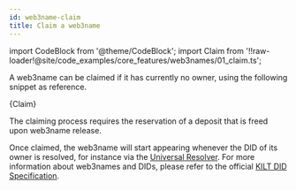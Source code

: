 ```yaml
---
id: web3name-claim
title: Claim a web3name
---
```


import CodeBlock from '@theme/CodeBlock';
import Claim from '!!raw-loader!@site/code_examples/core_features/web3names/01_claim.ts';

A web3name can be claimed if it has currently no owner, using the following snippet as reference.

<CodeBlock className="language-ts">
  {Claim}
</CodeBlock>

The claiming process requires the reservation of a deposit that is freed upon web3name release.

Once claimed, the web3name will start appearing whenever the DID of its owner is resolved, for instance via the [Universal Resolver](https://dev.uniresolver.io/#did:kilt:4pZGzLSybfMsxB1DcpFNYmnqFv5QihbFb1zuSuuATqjRQv2g).
For more information about web3names and DIDs, please refer to the official [KILT DID Specification](https://github.com/KILTprotocol/kilt-did-driver/blob/master/docs/did-spec/spec.md).
